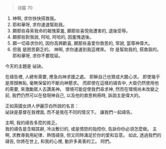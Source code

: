> 诗篇 70

1. 神啊, 求你快快搭救我。 
2. 耶和華呀, 求你速速幫助我。
3. 願那些尋索我命的報愧蒙羞, 願那些喜悅我遭害的, 退後受辱。
4. 願那些對我說, 阿哈, 阿哈的, 因羞愧退後。
5. 願一切尋求你的, 因你高興歡喜, 願那些喜愛你救恩的, 常說, 當尊神偉大。
6. 但我 是困苦窮乏的。 神啊, 求你速速到我這裡來。 你 是幫助我的, 搭救我的。 耶和華呀, 求你不要耽延。

今天的主題是 祕訣。  

在禱告裡, 人總有需要, 應急向神求援之處。
耶穌自己也贊成大膽心求。
即使幾乎是厚顏無恥, 毫無保留的不斷向神懇求。
而即使在這樣的禱告中, 大衛仍然使用他的需要, 來激勵眾人去讚美神。
環境可能促使我們尋求神, 然而在環境尚未改變之前, 我們仍然可以在發現神自己, 以及他的救恩夠用時, 訴說主是偉大的。

正如英國女詩人伊麗莎白所說的名言：  
祕訣是基督在我裡面, 而不是我在不同的情況下。
讓我們一起禱告。

主啊, 我的禱告多麼的貧乏。  
我的禱告是含糊其辭, 冷淡敷衍的, 或是憤怒的指控你, 告訴你你必須怎麼做。
主啊, 求教導我用紀律、熱情禱告, 但又同時滿足於你的愛和旨意。
如此, 透過我們的禱告, 你將在世上, 和我的心裡, 動許多美善的工。
阿們。
